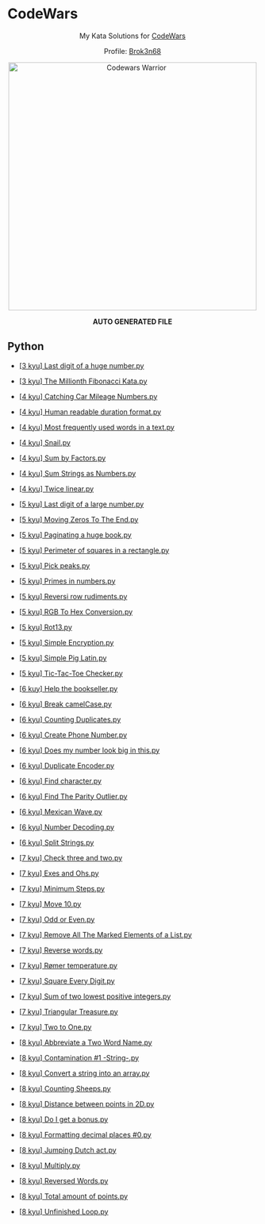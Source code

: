 
# CodeWars

<div align="center">

  My Kata Solutions for [CodeWars](https://www.codewars.com)

  Profile: [Brok3n68](https://www.codewars.com/users/Brok3n68)

  <a href="https://www.codewars.com/users/Brok3n68" target="_blank">
    <img src="https://www.codewars.com/users/Brok3n68/badges/large" alt="Codewars Warrior" width="500px"/>
  </a>

  __AUTO GENERATED FILE__

</div>


## Python

    
* [[3 kyu] Last digit of a huge number.py](./Python/[3%20kyu]%20Last%20digit%20of%20a%20huge%20number.py)

* [[3 kyu] The Millionth Fibonacci Kata.py](./Python/[3%20kyu]%20The%20Millionth%20Fibonacci%20Kata.py)

* [[4 kyu] Catching Car Mileage Numbers.py](./Python/[4%20kyu]%20Catching%20Car%20Mileage%20Numbers.py)

* [[4 kyu] Human readable duration format.py](./Python/[4%20kyu]%20Human%20readable%20duration%20format.py)

* [[4 kyu] Most frequently used words in a text.py](./Python/[4%20kyu]%20Most%20frequently%20used%20words%20in%20a%20text.py)

* [[4 kyu] Snail.py](./Python/[4%20kyu]%20Snail.py)

* [[4 kyu] Sum by Factors.py](./Python/[4%20kyu]%20Sum%20by%20Factors.py)

* [[4 kyu] Sum Strings as Numbers.py](./Python/[4%20kyu]%20Sum%20Strings%20as%20Numbers.py)

* [[4 kyu] Twice linear.py](./Python/[4%20kyu]%20Twice%20linear.py)

* [[5 kyu] Last digit of a large number.py](./Python/[5%20kyu]%20Last%20digit%20of%20a%20large%20number.py)

* [[5 kyu] Moving Zeros To The End.py](./Python/[5%20kyu]%20Moving%20Zeros%20To%20The%20End.py)

* [[5 kyu] Paginating a huge book.py](./Python/[5%20kyu]%20Paginating%20a%20huge%20book.py)

* [[5 kyu] Perimeter of squares in a rectangle.py](./Python/[5%20kyu]%20Perimeter%20of%20squares%20in%20a%20rectangle.py)

* [[5 kyu] Pick peaks.py](./Python/[5%20kyu]%20Pick%20peaks.py)

* [[5 kyu] Primes in numbers.py](./Python/[5%20kyu]%20Primes%20in%20numbers.py)

* [[5 kyu] Reversi row rudiments.py](./Python/[5%20kyu]%20Reversi%20row%20rudiments.py)

* [[5 kyu] RGB To Hex Conversion.py](./Python/[5%20kyu]%20RGB%20To%20Hex%20Conversion.py)

* [[5 kyu] Rot13.py](./Python/[5%20kyu]%20Rot13.py)

* [[5 kyu] Simple Encryption.py](./Python/[5%20kyu]%20Simple%20Encryption.py)

* [[5 kyu] Simple Pig Latin.py](./Python/[5%20kyu]%20Simple%20Pig%20Latin.py)

* [[5 kyu] Tic-Tac-Toe Checker.py](./Python/[5%20kyu]%20Tic-Tac-Toe%20Checker.py)

* [[6 kuy] Help the bookseller.py](./Python/[6%20kuy]%20Help%20the%20bookseller.py)

* [[6 kyu] Break camelCase.py](./Python/[6%20kyu]%20Break%20camelCase.py)

* [[6 kyu] Counting Duplicates.py](./Python/[6%20kyu]%20Counting%20Duplicates.py)

* [[6 kyu] Create Phone Number.py](./Python/[6%20kyu]%20Create%20Phone%20Number.py)

* [[6 kyu] Does my number look big in this.py](./Python/[6%20kyu]%20Does%20my%20number%20look%20big%20in%20this.py)

* [[6 kyu] Duplicate Encoder.py](./Python/[6%20kyu]%20Duplicate%20Encoder.py)

* [[6 kyu] Find character.py](./Python/[6%20kyu]%20Find%20character.py)

* [[6 kyu] Find The Parity Outlier.py](./Python/[6%20kyu]%20Find%20The%20Parity%20Outlier.py)

* [[6 kyu] Mexican Wave.py](./Python/[6%20kyu]%20Mexican%20Wave.py)

* [[6 kyu] Number Decoding.py](./Python/[6%20kyu]%20Number%20Decoding.py)

* [[6 kyu] Split Strings.py](./Python/[6%20kyu]%20Split%20Strings.py)

* [[7 kyu] Check three and two.py](./Python/[7%20kyu]%20Check%20three%20and%20two.py)

* [[7 kyu] Exes and Ohs.py](./Python/[7%20kyu]%20Exes%20and%20Ohs.py)

* [[7 kyu] Minimum Steps.py](./Python/[7%20kyu]%20Minimum%20Steps.py)

* [[7 kyu] Move 10.py](./Python/[7%20kyu]%20Move%2010.py)

* [[7 kyu] Odd or Even.py](./Python/[7%20kyu]%20Odd%20or%20Even.py)

* [[7 kyu] Remove All The Marked Elements of a List.py](./Python/[7%20kyu]%20Remove%20All%20The%20Marked%20Elements%20of%20a%20List.py)

* [[7 kyu] Reverse words.py](./Python/[7%20kyu]%20Reverse%20words.py)

* [[7 kyu] Rømer temperature.py](./Python/[7%20kyu]%20Rømer%20temperature.py)

* [[7 kyu] Square Every Digit.py](./Python/[7%20kyu]%20Square%20Every%20Digit.py)

* [[7 kyu] Sum of two lowest positive integers.py](./Python/[7%20kyu]%20Sum%20of%20two%20lowest%20positive%20integers.py)

* [[7 kyu] Triangular Treasure.py](./Python/[7%20kyu]%20Triangular%20Treasure.py)

* [[7 kyu] Two to One.py](./Python/[7%20kyu]%20Two%20to%20One.py)

* [[8 kyu] Abbreviate a Two Word Name.py](./Python/[8%20kyu]%20Abbreviate%20a%20Two%20Word%20Name.py)

* [[8 kyu] Contamination #1 -String-.py](./Python/[8%20kyu]%20Contamination%20#1%20-String-.py)

* [[8 kyu] Convert a string into an array.py](./Python/[8%20kyu]%20Convert%20a%20string%20into%20an%20array.py)

* [[8 kyu] Counting Sheeps.py](./Python/[8%20kyu]%20Counting%20Sheeps.py)

* [[8 kyu] Distance between points in 2D.py](./Python/[8%20kyu]%20Distance%20between%20points%20in%202D.py)

* [[8 kyu] Do I get a bonus.py](./Python/[8%20kyu]%20Do%20I%20get%20a%20bonus.py)

* [[8 kyu] Formatting decimal places #0.py](./Python/[8%20kyu]%20Formatting%20decimal%20places%20#0.py)

* [[8 kyu] Jumping Dutch act.py](./Python/[8%20kyu]%20Jumping%20Dutch%20act.py)

* [[8 kyu] Multiply.py](./Python/[8%20kyu]%20Multiply.py)

* [[8 kyu] Reversed Words.py](./Python/[8%20kyu]%20Reversed%20Words.py)

* [[8 kyu] Total amount of points.py](./Python/[8%20kyu]%20Total%20amount%20of%20points.py)

* [[8 kyu] Unfinished Loop.py](./Python/[8%20kyu]%20Unfinished%20Loop.py)
